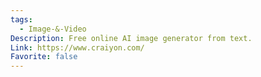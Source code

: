 ```yaml
---
tags:
  - Image-&-Video
Description: Free online AI image generator from text.
Link: https://www.craiyon.com/
Favorite: false
---
```

